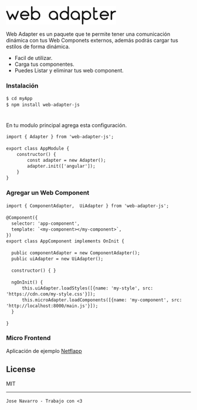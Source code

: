![Trailer](https://raw.githubusercontent.com/JooseNavarro/web-adapter-js/master/web-adapter.png)

Web Adapter es un paquete que te permite tener una comunicación dinámica con tus Web Componets externos, además podrás cargar tus estilos de forma dinámica.

  - Facil de utilizar.
  - Carga tus componentes.
  - Puedes Listar y eliminar tus web component.

### Instalación

```sh
$ cd myApp
$ npm install web-adapter-js
```

# 
En tu modulo principal agrega esta configuración.
```
import { Adapter } from 'web-adapter-js';

export class AppModule {
    constructor() {
        const adapter = new Adapter();
        adapter.init(['angular']);
    }
}

```
### Agregar un Web Component
```
import { ComponentAdapter,  UiAdapter } from 'web-adapter-js';

@Component({
  selector: 'app-component',
  template: `<my-component></my-component>`,
})
export class AppComponent implements OnInit {

  public componentAdapter = new ComponentAdapter();
  public uiAdapter = new UiAdapter();

  constructor() { }

  ngOnInit() {
      this.uiAdapter.loadStyles([{name: 'my-style', src: 'https://cdn.com/my-style.css'}]);
      this.microAdapter.loadComponents([{name: 'my-component', src: 'http://localhost:8000/main.js'}]);
  }

}

```

### Micro Frontend
Aplicación de ejemplo [Netflapp](https://github.com/JooseNavarro/netflapp)


License
----

MIT

----

`Jose Navarro - Trabajo con <3`
